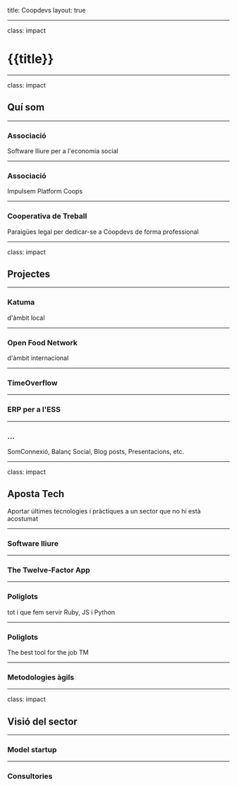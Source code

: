 title: Coopdevs
layout: true

---

class: impact

# {{title}}

---

class: impact

## Quí som

---

### Associació

Software lliure per a l'economia social

---

### Associació

Impulsem Platform Coops

---

### Cooperativa de Treball

Paraigües legal per dedicar-se a Coopdevs de forma professional

---

class: impact

## Projectes

---

### Katuma

d'àmbit local

---

### Open Food Network

d'àmbit internacional

---

### TimeOverflow

---

### ERP per a l'ESS

---

### ...

SomConnexió, Balanç Social, Blog posts, Presentacions, etc.

---

class: impact

## Aposta Tech

Aportar últimes tecnologies i pràctiques a un sector que no hi està acostumat

---

### Software lliure

---

### The Twelve-Factor App

---

### Poliglots

tot i que fem servir Ruby, JS i Python

---

### Poliglots

The best tool for the job TM

---

### Metodologies àgils

---

class: impact

## Visió del sector

---

### Model startup

---

### Consultories
